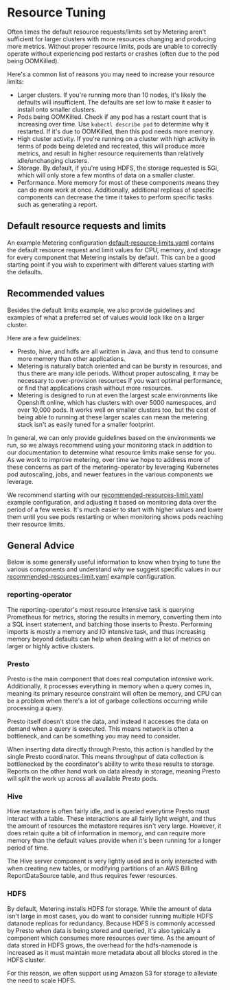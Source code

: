 # Resource Tuning

Often times the default resource requests/limits set by Metering aren't sufficient for larger clusters with more resources changing and producing more metrics.
Without proper resource limits, pods are unable to correctly operate without experiencing pod restarts or crashes (often due to the pod being OOMKilled).

Here's a common list of reasons you may need to increase your resource limits:

- Larger clusters. If you're running more than 10 nodes, it's likely the defaults will insufficient. The defaults are set low to make it easier to install onto smaller clusters.
- Pods being OOMKilled. Check if any pod has a restart count that is increasing over time. Use `kubectl describe pod` to determine why it restarted. If it's due to OOMKilled, then this pod needs more memory.
- High cluster activity. If you're running on a cluster with high activity in terms of pods being deleted and recreated, this will produce more metrics, and result in higher resource requirements than relatively idle/unchanging clusters.
- Storage. By default, if you're using HDFS, the storage requested is 5Gi, which will only store a few months of data on a smaller cluster.
- Performance. More memory for most of these components means they can do more work at once. Additionally, additional replicas of specific components can decrease the time it takes to perform specific tasks such as generating a report.


## Default resource requests and limits

An example Metering configuration [default-resource-limits.yaml][default-resource-limits] contains the default resource request and limit values for CPU, memory, and storage for every component that Metering installs by default.
This can be a good starting point if you wish to experiment with different values starting with the defaults.

## Recommended values

Besides the default limits example, we also provide guidelines and examples of what a preferred set of values would look like on a larger cluster.

Here are a few guidelines:

- Presto, hive, and hdfs are all written in Java, and thus tend to consume more memory than other applications.
- Metering is naturally batch oriented and can be bursty in resources, and thus there are many idle periods. Without proper autoscaling, it may be necessary to over-provision resources if you want optimal performance, or find that applications crash without more resources.
- Metering is designed to run at even the largest scale environments like Openshift online, which has clusters with over 5000 namespaces, and over 10,000 pods. It works well on smaller clusters too, but the cost of being able to running at these larger scales can mean the metering stack isn't as easily tuned for a smaller footprint.

In general, we can only provide guidelines based on the environments we run, so we always recommend using your monitoring stack in addition to our documentation to determine what resource limits make sense for you.
As we work to improve metering, over time we hope to address more of these concerns as part of the metering-operator by leveraging Kubernetes pod autoscaling, jobs, and newer features in the various components we leverage.

We recommend starting with our [recommended-resources-limit.yaml][recommended-resource-limits] example configuration, and adjusting it based on monitoring data over the period of a few weeks. It's much easier to start with higher values and lower them until you see pods restarting or when monitoring shows pods reaching their resource limits.

## General Advice

Below is some generally useful information to know when trying to tune the various components and understand _why_ we suggest specific values in our [recommended-resources-limit.yaml][recommended-resource-limits] example configuration.

### reporting-operator

The reporting-operator's most resource intensive task is querying Prometheus for metrics, storing the results in memory, converting them into a SQL insert statement, and batching those inserts to Presto.
Performing imports is mostly a memory and IO intensive task, and thus increasing memory beyond defaults can help when dealing with a lot of metrics on larger or highly active clusters.

### Presto

Presto is the main component that does real computation intensive work.
Additionally, it processes everything in memory when a query comes in, meaning its primary resource constraint will often be memory, and CPU can be a problem when there's a lot of garbage collections occurring while processing a query.

Presto itself doesn't store the data, and instead it accesses the data on demand when a query is executed.
This means network is often a bottleneck, and can be something you may need to consider.

When inserting data directly through Presto, this action is handled by the single Presto coordinator.
This means throughput of data collection is bottlenecked by the coordinator's ability to write these results to storage.
Reports on the other hand work on data already in storage, meaning Presto will split the work up across all available Presto pods.

### Hive

Hive metastore is often fairly idle, and is queried everytime Presto must interact with a table.
These interactions are all fairly light weight, and thus the amount of resources the metastore requires isn't very large.
However, it does retain quite a bit of information in memory, and can require more memory than the default values provide when it's been running for a longer period of time.

The Hive server component is very lightly used and is only interacted with when creating new tables, or modifying partitions of an AWS Billing ReportDataSource table, and thus requires fewer resources.

### HDFS

By default, Metering installs HDFS for storage. While the amount of data isn't large in most cases, you do want to consider running multiple HDFS datanode replicas for redundancy.
Because HDFS is commonly accessed by Presto when data is being stored and queried, it's also typically a component which consumes more resources over time.
As the amount of data stored in HDFS grows, the overhead for the hdfs-namenode is increased as it must maintain more metadata about all blocks stored in the HDFS cluster.

For this reason, we often support using Amazon S3 for storage to alleviate the need to scale HDFS.

[default-resource-limits]: ../manifests/metering-config/default-resource-limits.yaml
[recommended-resource-limits]: ../manifests/metering-config/recommended-resource-limits.yaml
